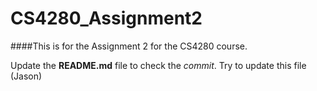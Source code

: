 # CS4280_Assignment2
####This is for the Assignment 2 for the CS4280 course.

Update the **README.md** file to check the *commit*.
Try to update this file (Jason)
